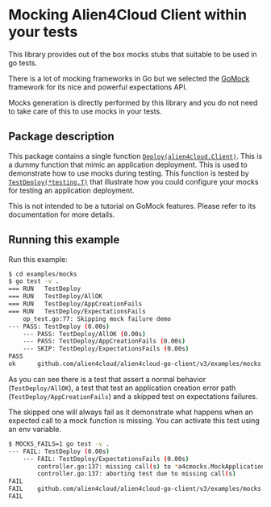 # Mocking Alien4Cloud Client within your tests

This library provides out of the box mocks stubs that suitable to be used in go tests.

There is a lot of mocking frameworks in Go but we selected the [GoMock](https://github.com/golang/mock) framework for its nice and powerful expectations API.

Mocks generation is directly performed by this library and you do not need to take care of this to use mocks in your tests.

## Package description

This package contains a single function [`Deploy(alien4cloud.Client)`](op.go#L9). This is a dummy function that mimic an application
deployment. This is used to demonstrate how to use mocks during testing.
This function is tested by [`TestDeploy(*testing.T)`](op_test.go#L13) that illustrate how you could configure your mocks for testing an
application deployment.

This is not intended to be a tutorial on GoMock features. Please refer to its documentation for more details.

## Running this example

Run this example:

```bash
$ cd examples/mocks
$ go test -v .
=== RUN   TestDeploy
=== RUN   TestDeploy/AllOK
=== RUN   TestDeploy/AppCreationFails
=== RUN   TestDeploy/ExpectationsFails
    op_test.go:77: Skipping mock failure demo
--- PASS: TestDeploy (0.00s)
    --- PASS: TestDeploy/AllOK (0.00s)
    --- PASS: TestDeploy/AppCreationFails (0.00s)
    --- SKIP: TestDeploy/ExpectationsFails (0.00s)
PASS
ok      github.com/alien4cloud/alien4cloud-go-client/v3/examples/mocks  0.003s
```

As you can see there is a test that assert a normal behavior (`TestDeploy/AllOK`), a test that test an application
creation error path (`TestDeploy/AppCreationFails`) and a skipped test on expectations failures.

The skipped one will always fail as it demonstrate what happens when an expected call to a mock function is missing.
You can activate this test using an env variable.

```bash
$ MOCKS_FAILS=1 go test -v .
--- FAIL: TestDeploy (0.00s)
    --- FAIL: TestDeploy/ExpectationsFails (0.00s)
        controller.go:137: missing call(s) to *a4cmocks.MockApplicationService.CreateAppli(is anything, is anything, is anything) /home/a454241/workspaces/ystia/alien4cloud-go-client/examples/mocks/op_test.go:63
        controller.go:137: aborting test due to missing call(s)
FAIL
FAIL    github.com/alien4cloud/alien4cloud-go-client/v3/examples/mocks  0.003s
FAIL
```
